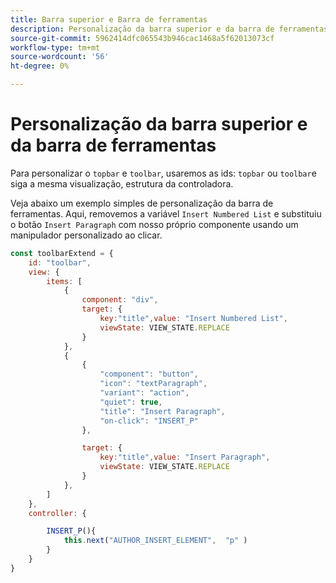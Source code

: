 ```yaml
---
title: Barra superior e Barra de ferramentas
description: Personalização da barra superior e da barra de ferramentas
source-git-commit: 5962414dfc065543b946cac1468a5f62013073cf
workflow-type: tm+mt
source-wordcount: '56'
ht-degree: 0%

---
```



# Personalização da barra superior e da barra de ferramentas

Para personalizar o `topbar` e `toolbar`, usaremos as ids: `topbar` ou `toolbar`e siga a mesma visualização, estrutura da controladora.

Veja abaixo um exemplo simples de personalização da barra de ferramentas. Aqui, removemos a variável `Insert Numbered List` e substituiu o botão `Insert Paragraph` com nosso próprio componente usando um manipulador personalizado ao clicar.

```js title = toolbar_customisation.js
const toolbarExtend = {
    id: "toolbar",
    view: {
        items: [
            {
                component: "div",
                target: {
                    key:"title",value: "Insert Numbered List",                    
                    viewState: VIEW_STATE.REPLACE
                }
            },
            {
                {
                    "component": "button",
                    "icon": "textParagraph",
                    "variant": "action",
                    "quiet": true,
                    "title": "Insert Paragraph",
                    "on-click": "INSERT_P"
                },

                target: {
                    key:"title",value: "Insert Paragraph",                    
                    viewState: VIEW_STATE.REPLACE
                }
            },
        ]
    },
    controller: {

        INSERT_P(){
            this.next("AUTHOR_INSERT_ELEMENT",  "p" )
        }
    }
}
```
